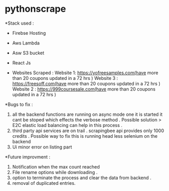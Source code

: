 # pythonscrape


*Stack used :

* Firebse Hosting 
* Aws Lambda 
* Asw S3 bucket 
* React Js 

* Websites Scraped : 
Website 1: https://yofreesamples.com(have more than 20 coupons updated in a 72 hrs )
Website 3 : https://freesoff.com(have more than 20 coupons updated in a 72 hrs )
Website 2 : https://999coursesale.com(have more than 20 coupons updated in a 72 hrs )



*Bugs to fix :
1) all the backend functions are running on async mode one it is started it cant be stoped which effects the verbose method .
Possible solution >  E2C elastic load balancing can help in this process .
2) third party api services are on trail . scrapingbee api provides only 1000 credits . Possible way to fix this is running head less selenium on the backend 
3) Ui minor error on listing part 

*Future  improvment :
1) Notification when the max count reached 
2) File rename options while downloading . 
3) option to terminate the process and clear the data from backend .
4) removal of duplicated entries.

 
